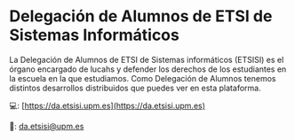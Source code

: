 # Delegación de Alumnos de ETSI de Sistemas Informáticos

La Delegación de Alumnos de ETSI de Sistemas informáticos (ETSISI) es el órgano encargado de lucahs y defender los derechos de los estudiantes en la escuela en la que estudiamos. Como Delegación de Alumnos tenemos distintos desarrollos distribuidos que puedes ver en esta plataforma.

💻: [https://da.etsisi.upm.es](https://da.etsisi.upm.es)

📩: [da.etsisi@upm.es](mailto:da.etsisi@upm.es)
